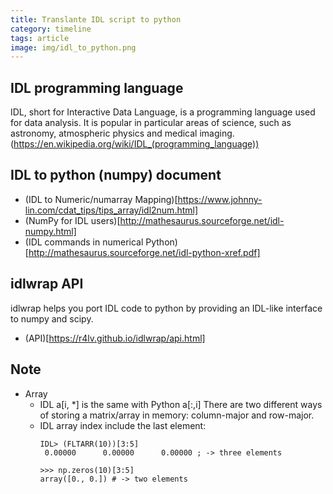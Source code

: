 ```yaml
---
title: Translante IDL script to python
category: timeline
tags: article
image: img/idl_to_python.png
---
```


## IDL programming language
IDL, short for Interactive Data Language, is a programming language used for data analysis. It is popular in particular areas of science, such as astronomy, atmospheric physics and medical imaging. (https://en.wikipedia.org/wiki/IDL_(programming_language))

## IDL to python (numpy) document
- (IDL to Numeric/numarray Mapping)[https://www.johnny-lin.com/cdat_tips/tips_array/idl2num.html]
- (NumPy for IDL users)[http://mathesaurus.sourceforge.net/idl-numpy.html]
- (IDL commands in numerical Python)[http://mathesaurus.sourceforge.net/idl-python-xref.pdf]

## idlwrap API
idlwrap helps you port IDL code to python by providing an IDL-like interface to numpy and scipy.
- (API)[https://r4lv.github.io/idlwrap/api.html]

## Note
- Array
  - IDL a[i, *] is the same with Python a[:,i]
    There are two different ways of storing a matrix/array in memory: column-major and row-major. 
  - IDL array index include the last element: 
    ```IDL
    IDL> (FLTARR(10))[3:5]
     0.00000      0.00000      0.00000 ; -> three elements
    ```
    ```
    >>> np.zeros(10)[3:5]
    array([0., 0.]) # -> two elements
    ```